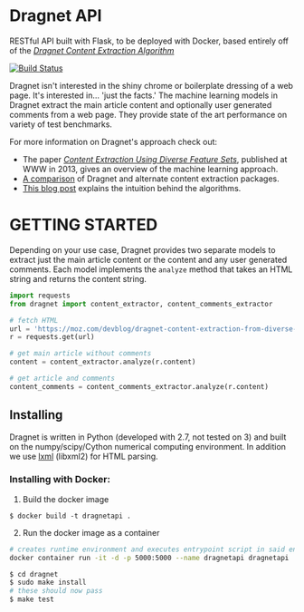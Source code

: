 
Dragnet API
=======

RESTful API built with Flask, to be deployed with Docker, based entirely off of the [<i>Dragnet Content Extraction Algorithm</i>](https://github.com/seomoz/dragnet)

[![Build Status](https://api.travis-ci.org/seomoz/dragnet.png)](https://api.travis-ci.org/seomoz/dragnet.png)

Dragnet isn't interested in the shiny chrome or boilerplate dressing
of a web page. It's interested in... 'just the facts.'  The machine
learning models in Dragnet extract the main article content and
optionally user generated comments from a web page.  They provide
state of the art performance on variety of test benchmarks.

For more information on Dragnet's approach check out:

* The paper [<i>Content Extraction Using Diverse Feature Sets</i>](dragnet_www2013.pdf?raw=true), published
at WWW in 2013, gives an overview of the machine learning approach.
* [A comparison](https://moz.com/devblog/benchmarking-python-content-extraction-algorithms-dragnet-readability-goose-and-eatiht/) of Dragnet and alternate content extraction packages.
* [This blog post](https://moz.com/devblog/dragnet-content-extraction-from-diverse-feature-sets/) explains the intuition behind the algorithms.

# GETTING STARTED

Depending on your use case, Dragnet provides two separate models to extract
just the main article content or the content and any user generated
comments.  Each model implements the `analyze` method that
takes an HTML string and returns the content string.

```python
import requests
from dragnet import content_extractor, content_comments_extractor

# fetch HTML
url = 'https://moz.com/devblog/dragnet-content-extraction-from-diverse-feature-sets/'
r = requests.get(url)

# get main article without comments
content = content_extractor.analyze(r.content)

# get article and comments
content_comments = content_comments_extractor.analyze(r.content)
```

## Installing

Dragnet is written in Python (developed with 2.7, not tested on 3)
and built on the numpy/scipy/Cython numerical computing environment.
In addition we use <a href="http://lxml.de/">lxml</a> (libxml2)
for HTML parsing.

### Installing with Docker:

1. Build the docker image
```
$ docker build -t dragnetapi .
```
2. Run the docker image as a container
```bash
# creates runtime environment and executes entrypoint script in said environment
docker container run -it -d -p 5000:5000 --name dragnetapi dragnetapi
```

```bash
$ cd dragnet
$ sudo make install
# these should now pass
$ make test
```
